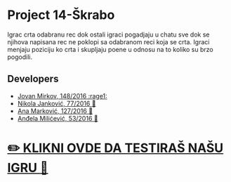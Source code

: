 # Project 14-Škrabo

Igrac crta odabranu rec dok ostali igraci pogadjaju u chatu sve dok se njihova napisana rec ne poklopi sa odabranom reci koja se crta. Igraci menjaju poziciju ko crta i skupljaju poene u odnosu na to koliko su brzo pogodili.

## Developers

- [Jovan Mirkov, 148/2016 :rage1:](https://gitlab.com/jvn-mirkov)
- [Nikola Janković, 77/2016 :angel:](https://gitlab.com/gianthead97)
- [Ana Marković, 127/2016 :nail_care:](https://gitlab.com/anamarkovic)
- [Anđela Milićević, 53/2016 :massage:](https://gitlab.com/andjaam)


# [:pencil2: KLIKNI OVDE DA TESTIRAŠ  NAŠU IGRU :sparkling_heart:](https://skrabo.herokuapp.com) 